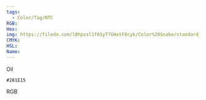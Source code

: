 ```yaml
---
tags:
  - Color/Tag/NTC
RGB:
Hex:
img: https://filedn.com/l0hpzxl1f01yT7GHxtF8cyk/Color%20Snake/standard_csv_to_svg//281E15.svg
CMYK:
HSL:
Name:
---
```

Oil
```palette
#281E15
```
RGB
